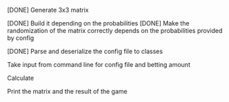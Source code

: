 [DONE] Generate 3x3 matrix 
    
 [DONE] Build it depending on the probabilities
 [DONE] Make the randomization of the matrix correctly depends on the probabilities provided by config


[DONE] Parse and deserialize the config file to classes 

Take input from command line for config file and betting amount 

Calculate 



Print the matrix and the result of the game




